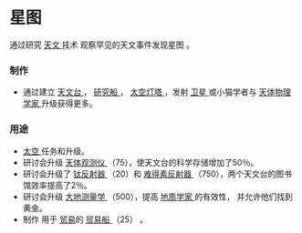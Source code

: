 # 星图
<p>
    通过研究
  <a href="#Technologies#Astronomy">
      天文
  </a>
    技术
    观察罕见的天文事件发现星图
    。
</p>

### 制作
<ul>
    <li>
        通过建立
      <a href="#Buildings#Observatory">
          天文台
      </a>
        ，
      <a href="#Space#Research_Vessel">
          研究船
      </a>
        ，
      <a href="#Space#Space_Beacon">
          太空灯塔
      </a>
        ，发射
      <a href="#Space#Deploy_Satellite">
          卫星
      </a>
        或小猫学者与
      <a href="#workshop#Astrophysicists">
          天体物理学家
      </a>
        升级获得更多。
    </li>
  </ul>

### 用途
<ul>
    <li>
      <a href="#Space">
          太空
      </a>
        任务和升级。
    </li>
    <li>
        研讨会升级
      <a href="#workshop#Astrolabe">
          天体观测仪
      </a>
        （75），使天文台的科学存储增加了50％。
    </li>
    <li>
        研讨会升级了
      <a href="#workshop#Titanium_Reflectors">
          钛反射器
      </a>
        （20）和
      <a href="#workshop#Unobtainium_Reflectors">
          难得素反射器
      </a>
        （750），两个天文台的图书馆效率提高了2％。
    </li>
    <li>
        研讨会升级
      <a href="#workshop#Geodesy">
          大地测量学
      </a>
        （500），提高
      <a href="#Jobs#Geologist">
          地质学家
      </a>
        的有效性，
        并允许他们找到黄金。
    </li>
    <li>
        制作
        用于
        <a href="#Trade">
          贸易</a>的
      <a href="#workshop#Trade_Ship">
          贸易船
      </a>
        （25）
        。
      <a href="#Trade">
      </a>
    </li>
  </ul>
